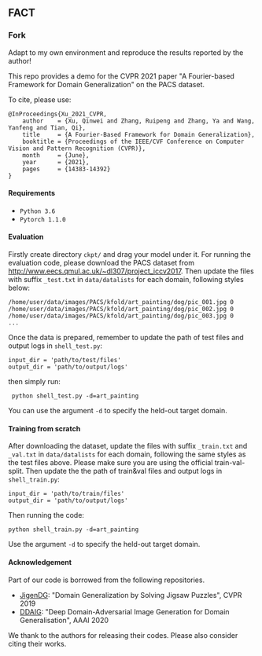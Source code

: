## FACT

### Fork
Adapt to my own environment and reproduce the results reported by the author!


This repo provides a demo for the CVPR 2021 paper "A Fourier-based Framework for Domain Generalization" on the PACS dataset.

To cite, please use:

```
@InProceedings{Xu_2021_CVPR,
    author    = {Xu, Qinwei and Zhang, Ruipeng and Zhang, Ya and Wang, Yanfeng and Tian, Qi},
    title     = {A Fourier-Based Framework for Domain Generalization},
    booktitle = {Proceedings of the IEEE/CVF Conference on Computer Vision and Pattern Recognition (CVPR)},
    month     = {June},
    year      = {2021},
    pages     = {14383-14392}
}
```

#### Requirements

* `Python 3.6`
* `Pytorch 1.1.0`

#### Evaluation

Firstly create directory `ckpt/` and drag your model under it.  For running the evaluation code, please download the PACS dataset from http://www.eecs.qmul.ac.uk/~dl307/project_iccv2017. Then update the files with suffix `_test.txt` in `data/datalists` for each domain, following styles below:

```
/home/user/data/images/PACS/kfold/art_painting/dog/pic_001.jpg 0
/home/user/data/images/PACS/kfold/art_painting/dog/pic_002.jpg 0
/home/user/data/images/PACS/kfold/art_painting/dog/pic_003.jpg 0
...
```

Once the data is prepared, remember to update the path of test files and output logs in `shell_test.py`:

``` 
input_dir = 'path/to/test/files'
output_dir = 'path/to/output/logs'
```

then simply run:

```
 python shell_test.py -d=art_painting
```

You can use the argument `-d` to specify the held-out target domain.

#### Training from scratch 

After downloading the dataset, update the files with suffix `_train.txt` and `_val.txt` in `data/datalists` for each domain, following the same styles as the test files above. Please make sure you are using the official train-val-split.  Then update the  the path of train&val files and output logs in `shell_train.py`:

```
input_dir = 'path/to/train/files'
output_dir = 'path/to/output/logs'
```

Then running the code:

```
python shell_train.py -d=art_painting
```

Use the argument `-d` to specify the held-out target domain.

#### Acknowledgement

Part of our code is borrowed from the following repositories.

* [JigenDG](https://github.com/fmcarlucci/JigenDG): "Domain Generalization by Solving Jigsaw Puzzles", CVPR 2019
* [DDAIG](https://github.com/KaiyangZhou/DG-research-pytorch): "Deep Domain-Adversarial Image Generation for Domain Generalisation", AAAI 2020

We thank to the authors for releasing their codes. Please also consider citing their works.
